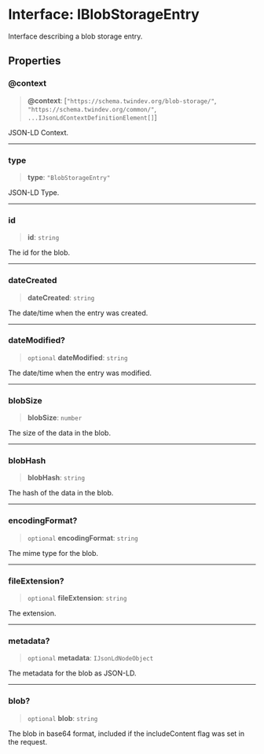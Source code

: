 # Interface: IBlobStorageEntry

Interface describing a blob storage entry.

## Properties

### @context

> **@context**: \[`"https://schema.twindev.org/blob-storage/"`, `"https://schema.twindev.org/common/"`, `...IJsonLdContextDefinitionElement[]`\]

JSON-LD Context.

***

### type

> **type**: `"BlobStorageEntry"`

JSON-LD Type.

***

### id

> **id**: `string`

The id for the blob.

***

### dateCreated

> **dateCreated**: `string`

The date/time when the entry was created.

***

### dateModified?

> `optional` **dateModified**: `string`

The date/time when the entry was modified.

***

### blobSize

> **blobSize**: `number`

The size of the data in the blob.

***

### blobHash

> **blobHash**: `string`

The hash of the data in the blob.

***

### encodingFormat?

> `optional` **encodingFormat**: `string`

The mime type for the blob.

***

### fileExtension?

> `optional` **fileExtension**: `string`

The extension.

***

### metadata?

> `optional` **metadata**: `IJsonLdNodeObject`

The metadata for the blob as JSON-LD.

***

### blob?

> `optional` **blob**: `string`

The blob in base64 format, included if the includeContent flag was set in the request.
